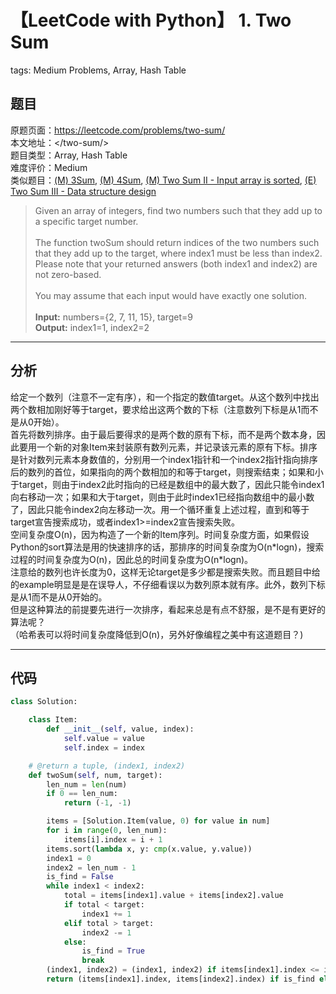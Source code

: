 # 【LeetCode with Python】 1. Two Sum
tags: Medium Problems, Array, Hash Table

## 题目
原题页面：<https://leetcode.com/problems/two-sum/><br/>
本文地址：<<leetcode-with-python-domain>/two-sum/><br/>
题目类型：Array, Hash Table<br/>
难度评价：Medium<br/>
类似题目：[(M) 3Sum](/3sum/), [(M) 4Sum](/4sum/), [(M) Two Sum II - Input array is sorted](/two-sum-ii-input-array-is-sorted/), [(E) Two Sum III - Data structure design](/two-sum-iii-data-structure-design/)<br/>

> Given an array of integers, find two numbers such that they add up to a specific target number.<br/>
><br/>
> The function twoSum should return indices of the two numbers such that they add up to the target, where index1 must be less than index2. Please note that your returned answers (both index1 and index2) are not zero-based.<br/>
><br/>
> You may assume that each input would have exactly one solution.<br/>
><br/>
> **Input:** numbers={2, 7, 11, 15}, target=9<br/>
> **Output:** index1=1, index2=2<br/>

<!-- more -->

---
## 分析
给定一个数列（注意不一定有序），和一个指定的数值target。从这个数列中找出两个数相加刚好等于target，要求给出这两个数的下标（注意数列下标是从1而不是从0开始）。<br/>
首先将数列排序。由于最后要得求的是两个数的原有下标，而不是两个数本身，因此要用一个新的对象Item来封装原有数列元素，并记录该元素的原有下标。排序是针对数列元素本身数值的，分别用一个index1指针和一个index2指针指向排序后的数列的首位，如果指向的两个数相加的和等于target，则搜索结束；如果和小于target，则由于index2此时指向的已经是数组中的最大数了，因此只能令index1向右移动一次；如果和大于target，则由于此时index1已经指向数组中的最小数了，因此只能令index2向左移动一次。用一个循环重复上述过程，直到和等于target宣告搜索成功，或者index1>=index2宣告搜索失败。<br/>
空间复杂度O(n)，因为构造了一个新的Item序列。时间复杂度方面，如果假设Python的sort算法是用的快速排序的话，那排序的时间复杂度为O(n\*logn)，搜索过程的时间复杂度为O(n)，因此总的时间复杂度为O(n*logn)。<br/>
注意给的数列也许长度为0，这样无论target是多少都是搜索失败。而且题目中给的example明显是是在误导人，不仔细看误以为数列原本就有序。此外，数列下标是从1而不是从0开始的。<br/>
但是这种算法的前提要先进行一次排序，看起来总是有点不舒服，是不是有更好的算法呢？<br/>
（哈希表可以将时间复杂度降低到O(n)，另外好像编程之美中有这道题目？)<br/>

---
## 代码
``` python
class Solution:

    class Item:
        def __init__(self, value, index):
            self.value = value
            self.index = index

    # @return a tuple, (index1, index2)
    def twoSum(self, num, target):
        len_num = len(num)
        if 0 == len_num:
            return (-1, -1)

        items = [Solution.Item(value, 0) for value in num]
        for i in range(0, len_num):
            items[i].index = i + 1
        items.sort(lambda x, y: cmp(x.value, y.value))
        index1 = 0
        index2 = len_num - 1
        is_find = False
        while index1 < index2:
            total = items[index1].value + items[index2].value
            if total < target:
                index1 += 1
            elif total > target:
                index2 -= 1
            else:
                is_find = True
                break
        (index1, index2) = (index1, index2) if items[index1].index <= items[index2].index else (index2, index1)
        return (items[index1].index, items[index2].index) if is_find else (-1, -1)
```
